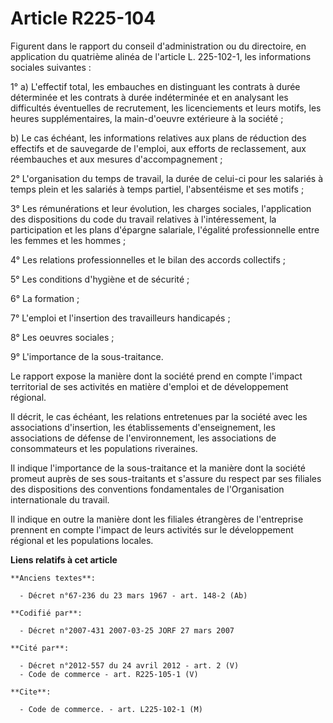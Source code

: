 # Article R225-104

Figurent dans le rapport du conseil d'administration ou du directoire, en application du quatrième alinéa de l'article L.
225-102-1, les informations sociales suivantes :

1° a) L'effectif total, les embauches en distinguant les contrats à durée déterminée et les contrats à durée indéterminée et
en analysant les difficultés éventuelles de recrutement, les licenciements et leurs motifs, les heures supplémentaires, la
main-d'oeuvre extérieure à la société ;

b) Le cas échéant, les informations relatives aux plans de réduction des effectifs et de sauvegarde de l'emploi, aux efforts
de reclassement, aux réembauches et aux mesures d'accompagnement ;

2° L'organisation du temps de travail, la durée de celui-ci pour les salariés à temps plein et les salariés à temps partiel,
l'absentéisme et ses motifs ;

3° Les rémunérations et leur évolution, les charges sociales, l'application des dispositions du code du travail relatives à
l'intéressement, la participation et les plans d'épargne salariale, l'égalité professionnelle entre les femmes et les
hommes ;

4° Les relations professionnelles et le bilan des accords collectifs ;

5° Les conditions d'hygiène et de sécurité ;

6° La formation ;

7° L'emploi et l'insertion des travailleurs handicapés ;

8° Les oeuvres sociales ;

9° L'importance de la sous-traitance.

Le rapport expose la manière dont la société prend en compte l'impact territorial de ses activités en matière d'emploi et de
développement régional.

Il décrit, le cas échéant, les relations entretenues par la société avec les associations d'insertion, les établissements
d'enseignement, les associations de défense de l'environnement, les associations de consommateurs et les populations
riveraines.

Il indique l'importance de la sous-traitance et la manière dont la société promeut auprès de ses sous-traitants et s'assure
du respect par ses filiales des dispositions des conventions fondamentales de l'Organisation internationale du travail.

Il indique en outre la manière dont les filiales étrangères de l'entreprise prennent en compte l'impact de leurs activités
sur le développement régional et les populations locales.

**Liens relatifs à cet article**

	**Anciens textes**:

	  - Décret n°67-236 du 23 mars 1967 - art. 148-2 (Ab)

	**Codifié par**:

	  - Décret n°2007-431 2007-03-25 JORF 27 mars 2007

	**Cité par**:

	  - Décret n°2012-557 du 24 avril 2012 - art. 2 (V)
	  - Code de commerce - art. R225-105-1 (V)

	**Cite**:

	  - Code de commerce. - art. L225-102-1 (M)
